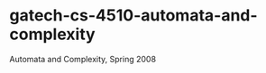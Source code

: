 gatech-cs-4510-automata-and-complexity
======================================

Automata and Complexity, Spring 2008
